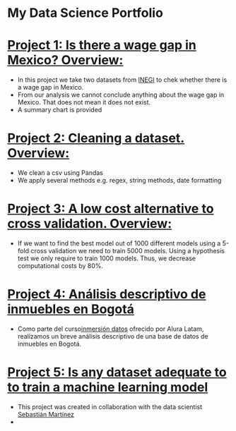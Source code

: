 # My Data Science Portfolio

# [Project 1: Is there a wage gap in Mexico? Overview:](https://github.com/luis-telesforo/DS_Project1)
* In this project we take two datasets from [INEGI](https://www.inegi.org.mx/contenidos/programas/enoe/15ymas/datosabiertos/2022/conjunto_de_datos_enoen_2022_1t_csv.zip) to chek whether there is a wage gap in Mexico.
* From our analysis we cannot conclude anything about the wage gap in Mexico. That does not mean it does not exist.
* A summary chart is provided

# [Project 2: Cleaning a dataset. Overview:](https://github.com/luis-telesforo/DS_Project2)
* We clean a csv using Pandas
* We apply several methods e.g. regex, string methods, date formatting

# [Project 3: A low cost alternative to cross validation. Overview:](https://github.com/luis-telesforo/DS_Project3)
* If we want to find the best model out of 1000 different models using a 5-fold cross validation we need to train 5000 models. Using a hypothesis test we only require to train 1000 models. Thus, we decrease computational costs by 80%.

# [Project 4: Análisis descriptivo de inmuebles en Bogotá](https://github.com/luis-telesforo/DS_project4)
* Como parte del curso[inmersión datos](https://www.aluracursos.com/inmersion-datos/) ofrecido por Alura Latam, realizamos un breve análisis descriptivo de una base de datos de inmuebles en Bogotá. 

# [Project 5: Is any dataset adequate to to train a machine learning model](https://github.com/luis-telesforo/DS_project5)
* This project was created in collaboration with the data scientist [Sebastián Martínez](https://sebastian-mtz.github.io/)
*  
